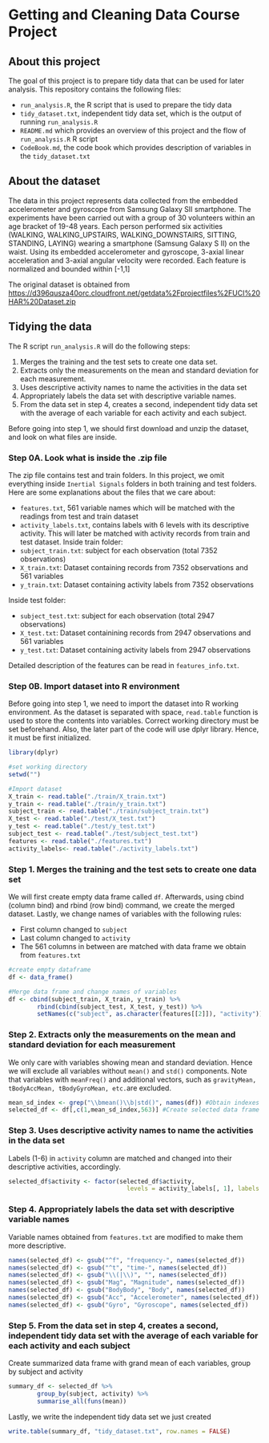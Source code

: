 # Getting and Cleaning Data Course Project

## About this project
The goal of this project is to prepare tidy data that can be used for later analysis. This repository contains the following files: 
- `run_analysis.R`, the R script that is used to prepare the tidy data
- `tidy_dataset.txt`, independent tidy data set, which is the output of running `run_analysis.R`
- `README.md` which provides an overview of this project and the flow of `run_analysis.R` R script
- `CodeBook.md`, the code book which provides description of variables in the `tidy_dataset.txt`

## About the dataset
The data in this project represents data collected from the embedded accelerometer and gyroscope from Samsung Galaxy SII smartphone. The experiments have been carried out with a group of 30 volunteers within an age bracket of 19-48 years. Each person performed six activities (WALKING, WALKING\_UPSTAIRS, WALKING\_DOWNSTAIRS, SITTING, STANDING, LAYING) wearing a smartphone (Samsung Galaxy S II) on the waist. Using its embedded accelerometer and gyroscope, 3-axial linear acceleration and 3-axial angular velocity were recorded. Each feature is normalized and bounded within [-1,1]

The original dataset is obtained from https://d396qusza40orc.cloudfront.net/getdata%2Fprojectfiles%2FUCI%20HAR%20Dataset.zip

## Tidying the data
The R script `run_analysis.R` will do the following steps:
1. Merges the training and the test sets to create one data set.
2. Extracts only the measurements on the mean and standard deviation for each measurement.
3. Uses descriptive activity names to name the activities in the data set
4. Appropriately labels the data set with descriptive variable names.
5. From the data set in step 4, creates a second, independent tidy data set with the average of each variable for each activity and each subject.

Before going into step 1, we should first download and unzip the dataset, and look on what files are inside.

### Step 0A. Look what is inside the .zip file
The zip file contains test and train folders. In this project, we omit everything inside `Inertial Signals` folders in both training and test folders. Here are some explanations about the files that we care about:
- `features.txt`, 561 variable names which will be matched with the readings from test and train dataset
- `activity_labels.txt`, contains labels with 6 levels with its descriptive activity. This will later be matched with activity records from train and test dataset.
Inside train folder:
- `subject_train.txt`:  subject for each observation (total 7352 observations)
- `X_train.txt`: Dataset containing records from 7352 observations and 561 variables
- `y_train.txt`: Dataset containing activity labels from 7352 observations

Inside test folder:
- `subject_test.txt`:  subject for each observation (total 2947 observations)
- `X_test.txt`: Dataset containining records from 2947 observations and 561 variables
- `y_test.txt`: Dataset containing activity labels from 2947 observations

Detailed description of the features can be read in `features_info.txt`.
### Step 0B. Import dataset into R environment
Before going into step 1, we need to import the dataset into R working environment. As the dataset is separated with space, `read.table` function is used to store the contents into variables. Correct working directory must be set beforehand. Also, the later part of the code will use dplyr library. Hence, it must be first initialized.
```r
library(dplyr)

#set working directory
setwd("") 

#Import dataset
X_train <- read.table("./train/X_train.txt")
y_train <- read.table("./train/y_train.txt")
subject_train <- read.table("./train/subject_train.txt")
X_test <- read.table("./test/X_test.txt")
y_test <- read.table("./test/y_test.txt")
subject_test <- read.table("./test/subject_test.txt")
features <- read.table("./features.txt")
activity_labels<- read.table("./activity_labels.txt")
```
### Step 1. Merges the training and the test sets to create one data set
We will first create empty data frame called `df`. Afterwards, using cbind (column bind) and rbind (row bind) command, we create the merged dataset. Lastly, we change names of variables with the following rules:
- First column changed to `subject`
- Last column changed to `activity`
- The 561 columns in between are matched with data frame we obtain from `features.txt`
```r
#create empty dataframe
df <- data_frame()

#Merge data frame and change names of variables
df <- cbind(subject_train, X_train, y_train) %>%
        rbind(cbind(subject_test, X_test, y_test)) %>%
        setNames(c("subject", as.character(features[[2]]), "activity"))
```
### Step 2. Extracts only the measurements on the mean and standard deviation for each measurement
We only care with variables showing mean and standard deviation. Hence we will exclude all variables without `mean()` and `std()` components. Note that variables with `meanFreq()` and additional vectors, such as  `gravityMean, tBodyAccMean, tBodyGyroMean, etc.`are excluded.
```r
mean_sd_index <- grep("\\bmean()\\b|std()", names(df)) #Obtain indexes of selected variables
selected_df <- df[,c(1,mean_sd_index,563)] #Create selected data frame
```
### Step 3. Uses descriptive activity names to name the activities in the data set
Labels (1-6) in `activity` column are matched and changed into their descriptive activities, accordingly. 
```r
selected_df$activity <- factor(selected_df$activity, 
                                 levels = activity_labels[, 1], labels = activity_labels[, 2])
```
### Step 4. Appropriately labels the data set with descriptive variable names
Variable names obtained from `features.txt` are modified to make them more descriptive.
```r
names(selected_df) <- gsub("^f", "frequency-", names(selected_df))
names(selected_df) <- gsub("^t", "time-", names(selected_df))
names(selected_df) <- gsub("\\(|\\)", "", names(selected_df))
names(selected_df) <- gsub("Mag", "Magnitude", names(selected_df))
names(selected_df) <- gsub("BodyBody", "Body", names(selected_df))
names(selected_df) <- gsub("Acc", "Accelerometer", names(selected_df))
names(selected_df) <- gsub("Gyro", "Gyroscope", names(selected_df))
```
### Step 5. From the data set in step 4, creates a second, independent tidy data set with the average of each variable for each activity and each subject
Create summarized data frame with grand mean of each variables, group by subject and activity
```r
summary_df <- selected_df %>%
        group_by(subject, activity) %>%
        summarise_all(funs(mean))
```
Lastly, we write the independent tidy data set we just created
```r
write.table(summary_df, "tidy_dataset.txt", row.names = FALSE)
```
